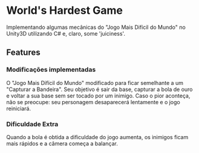 # World's Hardest Game
Implementando algumas mecânicas do "Jogo Mais Difícil do Mundo" no Unity3D utilizando C# e, claro, some 'juiciness'.

## Features
### Modificações implementadas
O "Jogo Mais Difícil do Mundo" modificado para ficar semelhante a um "Capturar a Bandeira". Seu objetivo é sair da base, capturar a bola de ouro e voltar a sua base sem ser tocado por um inimigo. Caso o pior aconteça, não se preocupe: seu personagem desaparecerá lentamente e o jogo reiniciará.
### Dificuldade Extra
Quando a bola é obtida a dificuldade do jogo aumenta, os inimigos ficam mais rápidos e a câmera começa a balançar.
